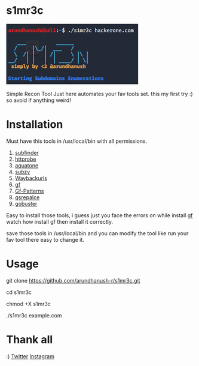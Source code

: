 # s1mr3c

![](title.jpg)

Simple Recon Tool Just here automates your fav tools set. this my first try :) so avoid if anything weird!

# Installation

Must have this tools in /usr/local/bin with all permissions.

1. [subfinder](https://github.com/projectdiscovery/subfinder)
2. [httprobe](https://github.com/tomnomnom/httprobe)
3. [aquatone](https://github.com/michenriksen/aquatone)
4. [subzy](https://github.com/LukaSikic/subzy)
5. [Waybackurls](https://github.com/tomnomnom/waybackurls)
6. [gf](https://github.com/tomnomnom/gf)
7. [Gf-Patterns](https://github.com/1ndianl33t/Gf-Patterns)
7. [qsrepalce](https://github.com/tomnomnom/qsreplace)
8. [gobuster](https://github.com/OJ/gobuster)

Easy to install those tools, i guess just you face the errors on while install [gf](https://github.com/tomnomnom/gf) watch how install gf 
then install it correctly.

save those tools in /usr/local/bin and you can modify the tool like run your fav tool there easy to change it.

# Usage

git clone https://github.com/arundhanush-r/s1mr3c.git

cd s1mr3c

chmod +X s1mr3c

./s1mr3c example.com

# Thank all
:) 
[Twitter](https://twitter.com/arundhanush_r)
[Instagram](https://instagram.com/arundhanush_r)

